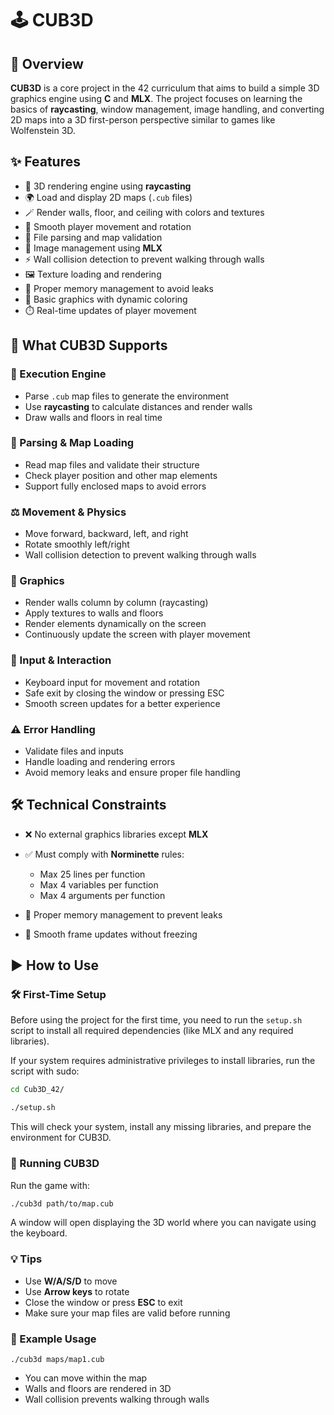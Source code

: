 # 🕹️ CUB3D



## 📌 Overview

**CUB3D** is a core project in the 42 curriculum that aims to build a simple 3D graphics engine using **C** and **MLX**. The project focuses on learning the basics of **raycasting**, window management, image handling, and converting 2D maps into a 3D first-person perspective similar to games like Wolfenstein 3D.

## ✨ Features

* 🧠 3D rendering engine using **raycasting**
* 🌍 Load and display 2D maps (`.cub` files)
* 🪄 Render walls, floor, and ceiling with colors and textures
* 🔄 Smooth player movement and rotation
* 📜 File parsing and map validation
* 🧱 Image management using **MLX**
* ⚡ Wall collision detection to prevent walking through walls
* 🖼️ Texture loading and rendering
* 🧪 Proper memory management to avoid leaks
* 🎨 Basic graphics with dynamic coloring
* ⏱️ Real-time updates of player movement

## 🧭 What CUB3D Supports

### 🧵 Execution Engine

* Parse `.cub` map files to generate the environment
* Use **raycasting** to calculate distances and render walls
* Draw walls and floors in real time

### 🧹 Parsing & Map Loading

* Read map files and validate their structure
* Check player position and other map elements
* Support fully enclosed maps to avoid errors

### ⚖️ Movement & Physics

* Move forward, backward, left, and right
* Rotate smoothly left/right
* Wall collision detection to prevent walking through walls

### 📂 Graphics

* Render walls column by column (raycasting)
* Apply textures to walls and floors
* Render elements dynamically on the screen
* Continuously update the screen with player movement

### 💬 Input & Interaction

* Keyboard input for movement and rotation
* Safe exit by closing the window or pressing ESC
* Smooth screen updates for a better experience

### ⚠️ Error Handling

* Validate files and inputs
* Handle loading and rendering errors
* Avoid memory leaks and ensure proper file handling

## 🛠️ Technical Constraints

* ❌ No external graphics libraries except **MLX**

* ✅ Must comply with **Norminette** rules:

  * Max 25 lines per function
  * Max 4 variables per function
  * Max 4 arguments per function

* 📁 Proper memory management to prevent leaks

* 🔀 Smooth frame updates without freezing

## ▶️ How to Use

### 🛠️ First-Time Setup

Before using the project for the first time, you need to run the `setup.sh` script to install all required dependencies (like MLX and any required libraries).

If your system requires administrative privileges to install libraries, run the script with sudo:


```bash
cd Cub3D_42/
```

```bash
./setup.sh
```

This will check your system, install any missing libraries, and prepare the environment for CUB3D.

### 🚀 Running CUB3D

Run the game with:

```bash
./cub3d path/to/map.cub
```

A window will open displaying the 3D world where you can navigate using the keyboard.

### 💡 Tips

* Use **W/A/S/D** to move
* Use **Arrow keys** to rotate
* Close the window or press **ESC** to exit
* Make sure your map files are valid before running

### 🧪 Example Usage

```shell
./cub3d maps/map1.cub
```

* You can move within the map
* Walls and floors are rendered in 3D
* Wall collision prevents walking through walls

